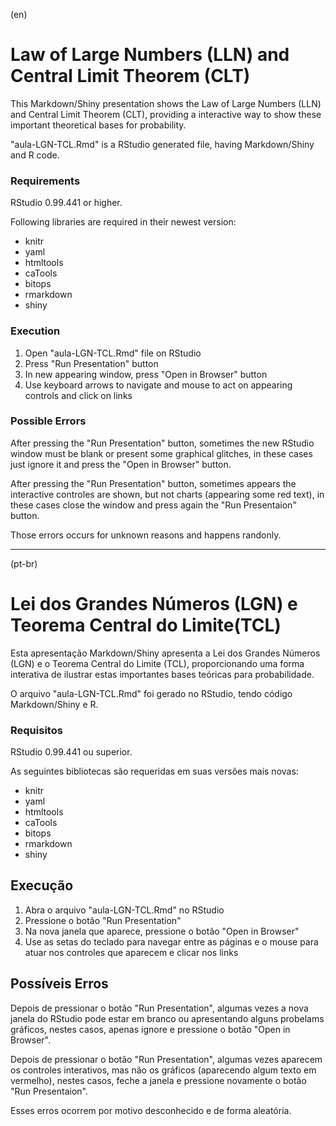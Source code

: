 (en)
# Law of Large Numbers (LLN) and Central Limit Theorem (CLT)

This Markdown/Shiny presentation shows the Law of Large Numbers (LLN) and Central Limit Theorem (CLT), providing a interactive way to show these important theoretical bases for probability.

"aula-LGN-TCL.Rmd" is a RStudio generated file, having Markdown/Shiny and R code.

### Requirements

RStudio 0.99.441 or higher.

Following libraries are required in their newest version:

- knitr
- yaml
- htmltools
- caTools
- bitops
- rmarkdown
- shiny

### Execution

1. Open "aula-LGN-TCL.Rmd" file on RStudio
2. Press "Run Presentation" button
3. In new appearing window, press "Open in Browser" button
4. Use keyboard arrows to navigate and mouse to act on appearing controls and click on links

### Possible Errors

After pressing the "Run Presentation" button, sometimes the new RStudio window must be blank or present some graphical glitches, in these cases just ignore it and press the "Open in Browser" button.

After pressing the "Run Presentation" button, sometimes appears the interactive controles are shown, but not charts (appearing some red text), in these cases close the window and press again the "Run Presentaion" button.

Those errors occurs for unknown reasons and happens randonly.

--------------------------------------------------------------------------------------------------------------------
(pt-br)

# Lei dos Grandes Números (LGN) e Teorema Central do Limite(TCL)

Esta apresentação Markdown/Shiny apresenta a Lei dos Grandes Números (LGN) e o Teorema Central do Limite (TCL), proporcionando uma forma interativa de ilustrar estas importantes bases teóricas para probabilidade.

O arquivo "aula-LGN-TCL.Rmd" foi gerado no RStudio, tendo código Markdown/Shiny e R.

### Requisitos

RStudio 0.99.441 ou superior.

As seguintes bibliotecas são requeridas em suas versões mais novas:

- knitr
- yaml
- htmltools
- caTools
- bitops
- rmarkdown
- shiny

## Execução

1. Abra o arquivo "aula-LGN-TCL.Rmd" no RStudio
2. Pressione o botão "Run Presentation" 
3. Na nova janela que aparece, pressione o botão "Open in Browser"
4. Use as setas do teclado para navegar entre as páginas e o mouse para atuar nos controles que aparecem e clicar nos links

## Possíveis Erros

Depois de pressionar o botão "Run Presentation", algumas vezes a nova janela do RStudio pode estar em branco ou apresentando alguns probelams gráficos, nestes casos, apenas ignore e pressione o botão "Open in Browser".

Depois de pressionar o botão "Run Presentation", algumas vezes aparecem os controles interativos, mas não os gráficos (aparecendo algum texto em vermelho), nestes casos, feche a janela e pressione novamente o botão "Run Presentaion".

Esses erros ocorrem por motivo desconhecido e de forma aleatória.

